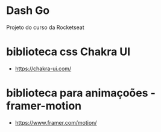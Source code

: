# Dash Go
Projeto do curso da Rocketseat 

# biblioteca css Chakra UI
- https://chakra-ui.com/

# biblioteca para animaçoões  - framer-motion
- https://www.framer.com/motion/